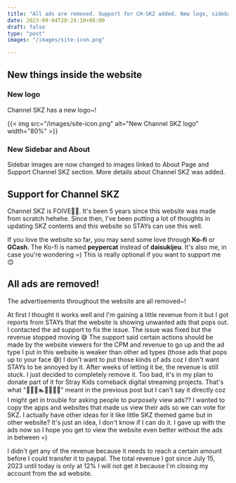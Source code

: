 ```yaml
---
title: "All ads are removed. Support for CH-SKZ added. New logo, sidebar, and about"
date: 2023-09-04T20:24:10+08:00
draft: false
type: "post"
images: "/images/site-icon.png"

---
```

## New things inside the website
### New logo
Channel SKZ has a new logo~!

{{< img src="/images/site-icon.png" alt="New Channel SKZ logo" width="80%" >}}

### New Sidebar and About
Sidebar images are now changed to images linked to About Page and Support Channel SKZ section. More details about Channel SKZ was added.

## Support for Channel SKZ
Channel SKZ is FOIVE🖐🏼. It's been 5 years since this website was made from scratch hehehe. Since then, I've been putting a lot of thoughts in updating SKZ contents and this website so STAYs can use this well.

If you love the website so far, you may send some love through **Ko-fi** or **GCash**. The Ko-fi is named **peypercat** instead of **daisukijeu**. It's also me, in case you're wondering =) This is really optional if you want to support me 😊

## All ads are removed!
The advertisements throughout the website are all removed~!

At first I thought it works well and I'm gaining a little revenue from it but I got reports from STAYs that the website is showing unwanted ads that pops out. I contacted the ad support to fix the issue. The issue was fixed but the revenue stopped moving 😅 The support said certain actions should be made by the website viewers for the CPM and revenue to go up and the ad type I put in this website is weaker than other ad types (those ads that pops up to your face 😅) I don't want to put those kinds of ads coz I don't want STAYs to be annoyed by it. After weeks of letting it be, the revenue is still stuck. I just decided to completely remove it. Too bad, it's in my plan to donate part of it for Stray Kids comeback digital streaming projects. That's what "🍰💸🎁🏊💧🍈🧞🐞" meant in the previous post but I can't say it directly coz I might get in trouble for asking people to purposely view ads?? I wanted to copy the apps and websites that made us view their ads so we can vote for SKZ. I actually have other ideas for it like little SKZ themed game but in other website? It's just an idea, I don't know if I can do it. I gave up with the ads now so I hope you get to view the website even better without the ads in between =)

I didn't get any of the revenue because it needs to reach a certain amount before I could transfer it to paypal. The total revenue I got since July 15, 2023 until today is only at 12% I will not get it because I'm closing my account from the ad website.
